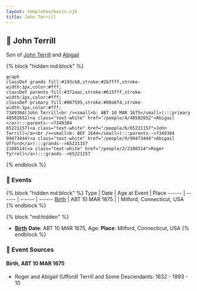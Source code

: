 ```yaml
---
layout: templates/basic.njk
title: John Terrill
---
```

## 🔵 John Terrill

Son of [John Terrill](/people/6/65221157) and [Abigail ](/people/4/48582652)

{% block "hidden md:block" %}
```mermaid
graph
classDef grands fill:#193cb8,stroke:#2b7fff,stroke-width:1px,color:#fff;
classDef parents fill:#372aac,stroke:#615fff,stroke-width:1px,color:#fff;
classDef primary fill:#007595,stroke:#00a6f4,stroke-width:1px,color:#fff;
7349384(John Terrill<br /><small>b: ABT 10 MAR 1675</small>):::primary
48582652(<a class="text-white" href="/people/4/48582652">Abigail </a>):::parents-->7349384
65221157(<a class="text-white" href="/people/6/65221157">John Terrill</a><br /><small>b: BEF 1644</small>):::parents-->7349384
99473444(<a class="text-white" href="/people/9/99473444">Abigail Ufford</a>):::grands-->65221157
2108514(<a class="text-white" href="/people/2/2108514">Roger Tyrrell</a>):::grands-->65221157
```
{% endblock %}

### 📆 Events

{% block "hidden md:block" %}
Type | Date | Age at Event | Place
------ | ------ | ------ | ------
[Birth](#event-event-2) | ABT 10 MAR 1675 |  | Milford, Connecticut, USA
{% endblock %}

{% block "md:hidden" %}
- **[Birth](#event-event-2)**
**Date**: ABT 10 MAR 1675, Age:
**Place**: Milford, Connecticut, USA
{% endblock %}

### 📰 Event Sources

#### <a id="event-event-2"></a> Birth, ABT 10 MAR 1675
* Roger and Abigail (Ufford) Terrill and Some Descendants: 1632 - 1993  - 10